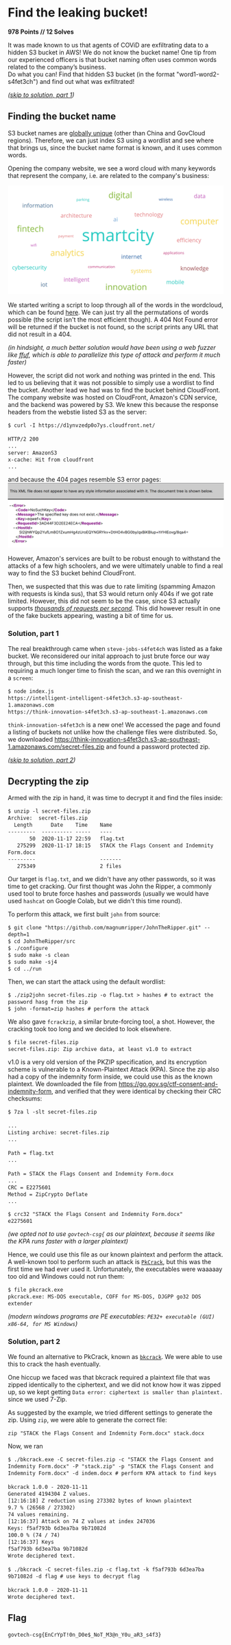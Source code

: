 # Find the leaking bucket!
**978 Points // 12 Solves**

It was made known to us that agents of COViD are exfiltrating data to a hidden S3 bucket in AWS! We do not know the bucket name! One tip from our experienced officers is that bucket naming often uses common words related to the company’s business.  
Do what you can! Find that hidden S3 bucket (in the format "word1-word2-s4fet3ch") and find out what was exfiltrated!

_([skip to solution, part 1](#solution-part-1))_

## Finding the bucket name
S3 bucket names are [globally unique](https://docs.aws.amazon.com/AmazonS3/latest/dev/UsingBucket.html) (other than China and GovCloud regions). Therefore, we can just index S3 using a wordlist and see where that brings us, since the bucket name format is known, and it uses common words.

Opening the company website, we see a word cloud with many keywords that represent the company, i.e. are related to the company's business:

![Word cloud](wordcloud.png)

We started writing a script to loop through all of the words in the wordcloud, which can be found [here](script.js). We can just try all the permutations of words possible (the script isn't the most efficient though). A 404 Not Found error will be returned if the bucket is not found, so the script prints any URL that did not result in a 404.

_(in hindsight, a much better solution would have been using a web fuzzer like [ffuf](https://github.com/ffuf/ffuf), which is able to parallelize this type of attack and perform it much faster)_

However, the script did not work and nothing was printed in the end. This led to us believing that it was not possible to simply use a wordlist to find the bucket. Another lead we had was to find the bucket behind CloudFront. The company website was hosted on CloudFront, Amazon's CDN service, and the backend was powered by S3. We knew this because the response headers from the webstie listed S3 as the server:

```
$ curl -I https://d1ynvzedp0o7ys.cloudfront.net/

HTTP/2 200
...
server: AmazonS3
x-cache: Hit from cloudfront
...
```

and because the 404 pages resemble S3 error pages:
![XML error page](error.png)

However, Amazon's services are built to be robust enough to withstand the attacks of a few high schoolers, and we were ultimately unable to find a real way to find the S3 bucket behind CloudFront.


Then, we suspected that this was due to rate limiting (spamming Amazon with requests is kinda sus), that S3 would return only 404s if we got rate limited. However, this did not seem to be the case, since S3 actually supports _[thousands of requests per second](https://aws.amazon.com/about-aws/whats-new/2018/07/amazon-s3-announces-increased-request-rate-performance/)_. This did however result in one of the fake buckets appearing, wasting a bit of time for us.

### Solution, part 1
The real breakthrough came when `steve-jobs-s4fet4ch` was listed as a fake bucket. We reconsidered our inital approach to just brute force our way through, but this time including the words from the quote. This led to requiring a much longer time to finish the scan, and we ran this overnight in a `screen`:
```
$ node index.js
https://intelligent-intelligent-s4fet3ch.s3-ap-southeast-1.amazonaws.com
https://think-innovation-s4fet3ch.s3-ap-southeast-1.amazonaws.com
```

`think-innovation-s4fet3ch` is a new one! We accessed the page and found a listing of buckets not unlike how the challenge files were distributed. So, we downloaded https://think-innovation-s4fet3ch.s3-ap-southeast-1.amazonaws.com/secret-files.zip and found a password protected zip.

_([skip to solution, part 2](#solution-part-2))_

## Decrypting the zip

Armed with the zip in hand, it was time to decrypt it and find the files inside:

```
$ unzip -l secret-files.zip
Archive:  secret-files.zip
  Length      Date    Time    Name
---------  ---------- -----   ----
       50  2020-11-17 22:59   flag.txt
   275299  2020-11-17 18:15   STACK the Flags Consent and Indemnity Form.docx
---------                     -------
   275349                     2 files
```

Our target is `flag.txt`, and we didn't have any other passwords, so it was time to get cracking. Our first thought was John the Ripper, a commonly used tool to brute force hashes and passwords (usually we would have used `hashcat` on Google Colab, but we didn't this time round).

To perform this attack, we first built `john` from source:

```
$ git clone "https://github.com/magnumripper/JohnTheRipper.git" --depth=1
$ cd JohnTheRipper/src
$ ./configure
$ sudo make -s clean
$ sudo make -sj4
$ cd ../run
```

Then, we can start the attack using the default wordlist:
```
$ ./zip2john secret-files.zip -o flag.txt > hashes # to extract the password hasg from the zip
$ john -format=zip hashes # perform the attack
```

We also gave `fcrackzip`, a similar brute-forcing tool, a shot. However, the cracking took too long and we decided to look elsewhere.

```
$ file secret-files.zip
secret-files.zip: Zip archive data, at least v1.0 to extract
```

v1.0 is a very old version of the PKZIP specification, and its encryption scheme is vulnerable to a Known-Plaintext Attack (KPA). Since the zip also had a copy of the indemnity form inside, we could use this as the known plaintext. We downloaded the file from https://go.gov.sg/ctf-consent-and-indemnity-form, and verified that they were identical by checking their CRC checksums:

```
$ 7za l -slt secret-files.zip

...
Listing archive: secret-files.zip
...

Path = flag.txt
...

Path = STACK the Flags Consent and Indemnity Form.docx
...
CRC = E2275601
Method = ZipCrypto Deflate
...
```
```
$ crc32 "STACK the Flags Consent and Indemnity Form.docx"
e2275601
```

_(we opted not to use `govtech-csg{` as our plaintext, because it seems like the KPA runs faster with a larger plaintext)_

Hence, we could use this file as our known plaintext and perform the attack. A well-known tool to perform such an attack is [`PkCrack`](https://www.unix-ag.uni-kl.de/~conrad/krypto/pkcrack.html), but this was the first time we had ever used it. Unfortunately, the executables were waaaaay too old and Windows could not run them:

```
$ file pkcrack.exe
pkcrack.exe: MS-DOS executable, COFF for MS-DOS, DJGPP go32 DOS extender
```
_(modern windows programs are PE executables: `PE32+ executable (GUI) x86-64, for MS Windows`)_

### Solution, part 2
We found an alternative to PkCrack, known as [`bkcrack`](https://github.com/kimci86/bkcrack). We were able to use this to crack the hash eventually.

One hiccup we faced was that bkcrack required a plaintext file that was zipped identically to the ciphertext, and we did not know how it was zipped up, so we kept getting `Data error: ciphertext is smaller than plaintext.` since we used 7-Zip.

As suggested by the example, we tried different settings to generate the zip. Using `zip`, we were able to generate the correct file:

```
zip "STACK the Flags Consent and Indemnity Form.docx" stack.docx
```

Now, we ran
```
$ ./bkcrack.exe -C secret-files.zip -c "STACK the Flags Consent and Indemnity Form.docx" -P "stack.zip" -p "STACK the Flags Consent and Indemnity Form.docx" -d indem.docx # perform KPA attack to find keys

bkcrack 1.0.0 - 2020-11-11
Generated 4194304 Z values.
[12:16:18] Z reduction using 273302 bytes of known plaintext
9.7 % (26568 / 273302)
74 values remaining.
[12:16:37] Attack on 74 Z values at index 247036
Keys: f5af793b 6d3ea7ba 9b71082d
100.0 % (74 / 74)
[12:16:37] Keys
f5af793b 6d3ea7ba 9b71082d
Wrote deciphered text.

$ ./bkcrack -C secret-files.zip -c flag.txt -k f5af793b 6d3ea7ba 9b71082d -d flag # use keys to decrypt flag

bkcrack 1.0.0 - 2020-11-11
Wrote deciphered text.
```

## Flag
```
govtech-csg{EnCrYpT!0n_D0e$_NoT_M3@n_Y0u_aR3_s4f3}
```